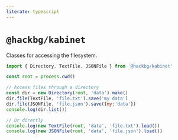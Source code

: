 ```yaml
---
literate: typescript
---
```

# `@hackbg/kabinet`

Classes for accessing the filesystem.

```javascript
import { Directory, TextFile, JSONFile } from '@hackbg/kabinet'

const root = process.cwd()

// Access files through a directory
const dir = new Directory(root, 'data').make()
dir.file(TextFile, 'file.txt').save('my data')
dir.file(JSONFile, 'file.json').save({my:'data'})
console.log(dir.list())

// Or directly
console.log(new TextFile(root, 'data', 'file.txt').load())
console.log(new JSONFile(root, 'data', 'file.json').load())
```
